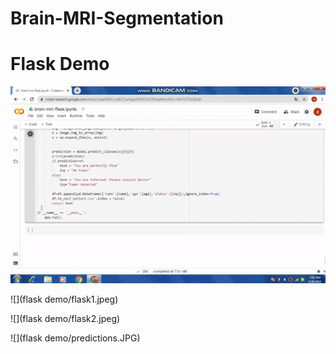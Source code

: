 # Brain-MRI-Segmentation


# Flask Demo

![](https://github.com/dikshabhati1/Brain-MRI-Segmentation/blob/main/flask%20demo/ezgif.com-gif-maker.gif)

![](flask demo/flask1.jpeg)

![](flask demo/flask2.jpeg)

![](flask demo/predictions.JPG)
